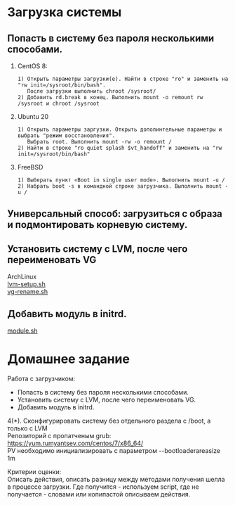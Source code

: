 # Загрузка системы 
## Попасть в систему без пароля несколькими способами.
1. CentOS 8: 
    ```
    1) Открыть параметры загрузки(е). Найти в строке "ro" и заменить на "rw init=/sysroot/bin/bash".
       После загрузки выполнить chroot /sysroot/
    2) Добавить rd.break в конец. Выполнить mount -o remount rw /sysroot и chroot /sysroot
    ```
2. Ubuntu 20 
    ```
    1) Открыть параметры заргузки. Открыть дополинтельные параметры и выбрать "режим восстановления". 
       Выбрать root. Выполнить mount -rw -o remount /
    2) Найти в строке "ro quiet splash $vt_handoff" и заменить на "rw init=/sysroot/bin/bash"
    ```
3. FreeBSD
    ```
    1) Выберать пункт «Boot in single user mode». Выполнить mount -u /
    2) Набрать boot -s в командной строке загрузчика. Выполнить mount -u /
    ```
Универсальный способ: загрузиться с образа и подмонтировать корневую систему.
---
## Установить систему с LVM, после чего переименовать VG
ArchLinux <br/>
[lvm-setup.sh](https://github.com/maxonchikbk/otus/blob/main/7.Boot/lvm-setup.sh) <br/>
[vg-rename.sh](https://github.com/maxonchikbk/otus/blob/main/7.Boot/vg-rename.sh) <br/>

## Добавить модуль в initrd.
[module.sh](https://github.com/maxonchikbk/otus/blob/main/7.Boot/module.sh)

# Домашнее задание

Работа с загрузчиком:

* Попасть в систему без пароля несколькими способами.
* Установить систему с LVM, после чего переименовать VG.
* Добавить модуль в initrd.

4(*). Сконфигурировать систему без отдельного раздела с /boot, а только с LVM <br/>
Репозиторий с пропатченым grub: https://yum.rumyantsev.com/centos/7/x86_64/ <br/>
PV необходимо инициализировать с параметром --bootloaderareasize 1m

Критерии оценки: <br/>
Описать действия, описать разницу между методами получения шелла в процессе загрузки. Где получится - используем script, где не получается - словами или копипастой описываем действия.
